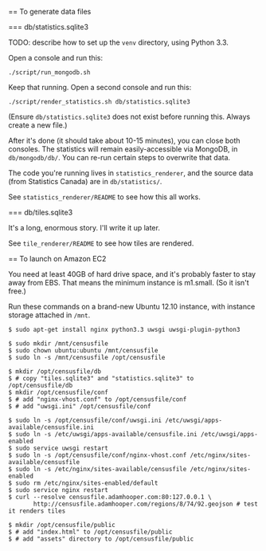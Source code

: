 == To generate data files

=== db/statistics.sqlite3

TODO: describe how to set up the `venv` directory, using Python 3.3.

Open a console and run this:

    ./script/run_mongodb.sh

Keep that running. Open a second console and run this:

    ./script/render_statistics.sh db/statistics.sqlite3

(Ensure `db/statistics.sqlite3` does not exist before running this. Always create a new file.)

After it's done (it should take about 10-15 minutes), you can close both consoles. The statistics will remain easily-accessible via MongoDB, in `db/mongodb/db/`. You can re-run certain steps to overwrite that data.

The code you're running lives in `statistics_renderer`, and the source data (from Statistics Canada) are in `db/statistics/`.

See `statistics_renderer/README` to see how this all works.

=== db/tiles.sqlite3

It's a long, enormous story. I'll write it up later.

See `tile_renderer/README` to see how tiles are rendered.

== To launch on Amazon EC2

You need at least 40GB of hard drive space, and it's probably faster to stay away from EBS. That means the minimum instance is m1.small. (So it isn't free.)

Run these commands on a brand-new Ubuntu 12.10 instance, with instance storage attached in `/mnt`.

    $ sudo apt-get install nginx python3.3 uwsgi uwsgi-plugin-python3

    $ sudo mkdir /mnt/censusfile
    $ sudo chown ubuntu:ubuntu /mnt/censusfile
    $ sudo ln -s /mnt/censusfile /opt/censusfile

    $ mkdir /opt/censusfile/db
    $ # copy "tiles.sqlite3" and "statistics.sqlite3" to /opt/censusfile/db
    $ mkdir /opt/censusfile/conf
    $ # add "nginx-vhost.conf" to /opt/censusfile/conf
    $ # add "uwsgi.ini" /opt/censusfile/conf

    $ sudo ln -s /opt/censusfile/conf/uwsgi.ini /etc/uwsgi/apps-available/censusfile.ini
    $ sudo ln -s /etc/uwsgi/apps-available/censusfile.ini /etc/uwsgi/apps-enabled
    $ sudo service uwsgi restart
    $ sudo ln -s /opt/censusfile/conf/nginx-vhost.conf /etc/nginx/sites-available/censusfile
    $ sudo ln -s /etc/nginx/sites-available/censusfile /etc/nginx/sites-enabled
    $ sudo rm /etc/nginx/sites-enabled/default
    $ sudo service nginx restart
    $ curl --resolve censusfile.adamhooper.com:80:127.0.0.1 \
           http://censusfile.adamhooper.com/regions/8/74/92.geojson # test it renders tiles

    $ mkdir /opt/censusfile/public
    $ # add "index.html" to /opt/censusfile/public
    $ # add "assets" directory to /opt/censusfile/public
